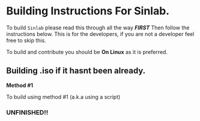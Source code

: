 # Building Instructions For Sinlab.

To build `Sinlab` please read this through all the way ***FIRST*** Then follow the instructions below. This is for the developers, if you are not a developer feel free to skip this.

To build and contribute you should be **On Linux** as it is preferred.

## Building .iso if it hasnt been already.

**Method #1**

To build using method #1 (a.k.a using a script)

### UNFINISHED!!